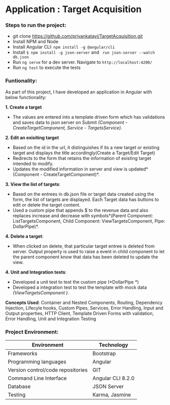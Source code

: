 # Application : Target Acquisition

### Steps to run the project:
- git clone https://github.com/priyankatayi/TargetAcquisition.git
- Install NPM and Node
- Install Angular CLI: `npm install -g @angular/cli`
- Install `$ npm install -g json-server` and ` run json-server --watch db.json`
- Run `ng serve` for a dev server. Navigate to `http://localhost:4200/`
- Run `ng test` to execute the tests

### Funtionality:

As part of this project, I have developed an application in Angular with below functionality:

**1. Create a target**
- The values are entered into a template driven form which has validations 		and saves data to json server on Submit *(Component - CreateTargetComponent,  Service - TargetsService)*.

**2. Edit an exisiting target**
-  Based on the id in the url, it distinguishes if its a new target or existing target and displays the title accordingly(Create a Target/Edit Target)
- Redirects to the form that retains the information of existing target intended to modify.
- Updates the modified information in server and view is updated*(Component - CreateTargetComponent)*.

**3. View the list of targets**:
- Based on the entrees in db.json file or target data created using the form, the list of targets are displayed. Each Target data has buttons to edit or delete the target content.
- Used a custom pipe that appends $ to the revenue data and also replaces increase and decrease with symbols*(Parent Component: ListTargetsComponent, Child Component: ViewTargetsComponent, Pipe: DollarPipe)*.

**4. Delete a target**:
- When clicked on delete, that particular target entree is deleted from server. Output property is used to raise a event in child component to let the parent component know that data has been deleted to update the view.

**4. Unit and Integration tests**:
- Developed a unit test to test the custom pipe (*DollarPipe *)
- Developed a integration test to test the template with mock data 
*(ViewTargetsComponent )*.

**Concepts Used**: Container and Nested Components, Routing, Dependency Injection, Lifecyle hooks, Custom Pipes, Services, Error Handling, Input and Output properties, HTTP Client, Template Driven Forms with validation, Error Handling, Unit and Integration Testing

### Project Environment:
Environment | Technology
------------ | -------------
Frameworks | Bootstrap
Programming languages | Angular
Version control/code repositories | GIT
Command Line Interface | Angular CLI 8.2.0
Database| JSON Server
Testing| Karma, Jasmine
